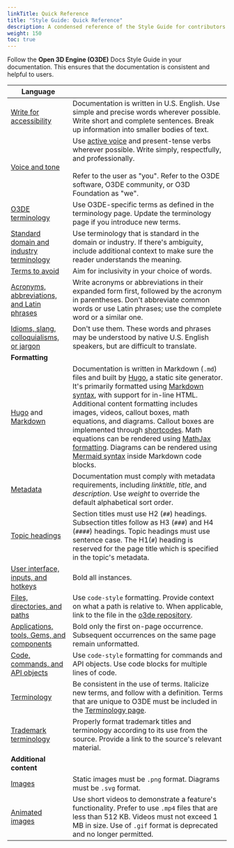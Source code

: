 ```yaml
---
linkTitle: Quick Reference
title: "Style Guide: Quick Reference"
description: A condensed reference of the Style Guide for contributors to the Open 3D Engine (O3DE) documentation.  
weight: 150
toc: true
---
```


Follow the **Open 3D Engine (O3DE)** Docs Style Guide in your documentation. This ensures that the documentation is consistent and helpful to users.

| **Language** |  |
| --- | --- |
| [Write for accessibility](guidance#write-for-accessibility) | Documentation is written in U.S. English. Use simple and precise words wherever possible. Write short and complete sentences. Break up information into smaller bodies of text. |
| [Voice and tone](guidance#voice-and-tone) | Use [active voice](https://writing.wisc.edu/handbook/style/ccs_activevoice/) and present-tense verbs wherever possible. Write simply, respectfully, and professionally.  <br><br>Refer to the user as "you". Refer to the O3DE software, O3DE community, or O3D Foundation as "we". |
| [O3DE terminology](../terminology#o3de-specific-terms) | Use O3DE-specific terms as defined in the terminology page. Update the terminology page if you introduce new terms. |
| [Standard domain and industry terminology](../terminology#standard-domain-and-industry-terminology) | Use terminology that is standard in the domain or industry. If there's ambiguity, include additional context to make sure the reader understands the meaning. |
| [Terms to avoid](../terminology#terms-to-avoid-and-their-alternatives) | Aim for inclusivity in your choice of words. |
| [Acronyms, abbreviations, and Latin phrases](guidance#acronyms-abbreviations-and-latin-phrases) | Write acronyms or abbreviations in their expanded form first, followed by the acronym in parentheses. Don't abbreviate common words or use Latin phrases; use the complete word or a similar one.  |
| [Idioms, slang, colloquialisms, or jargon](guidance#idioms-slang-colloquialisms-or-jargon) | Don't use them. These words and phrases may be understood by native U.S. English speakers, but are difficult to translate.  |
| **Formatting** |
| [Hugo](../hugo) and [Markdown](format) | Documentation is written in Markdown (`.md`) files and built by [Hugo](https://gohugo.io/), a static site generator. It's primarily formatted using [Markdown syntax](https://www.markdownguide.org/basic-syntax/), with support for in-line HTML. Additional content formatting includes images, videos, callout boxes, math equations, and diagrams. Callout boxes are implemented through [shortcodes](shortcodes). Math equations can be rendered using [MathJax formatting](tools#math-formulas). Diagrams can be rendered using [Mermaid syntax](tools#diagrams) inside Markdown code blocks. |
| [Metadata](metadata) | Documentation must comply with metadata requirements, including *linktitle*, *title*, and *description*. Use *weight* to override the default alphabetical sort order. |
| [Topic headings](format.md#topic-headings) | Section titles must use H2 (`##`) headings. Subsection titles follow as H3 (`###`) and H4 (`####`) headings. Topic headings must use sentence case. The H1(`#`) heading is reserved for the page title which is specified in the topic's metadata.  |
| [User interface, inputs, and hotkeys](format#user-interface-inputs-and-hotkeys) | Bold all instances. |
| [Files, directories, and paths](format#files-directories-and-paths) | Use `code-style` formatting. Provide context on what a path is relative to. When applicable, link to the file in the [o3de repository](https://github.com/o3de/o3de).  |
| [Applications, tools, Gems, and components](format/#applications-tools-gems-and-components) | Bold only the first on-page occurrence. Subsequent occurrences on the same page remain unformatted.  |
| [Code, commands, and API objects](format#code-commands-and-apis) | Use `code-style` formatting for commands and API objects. Use code blocks for multiple lines of code. |
| [Terminology](format/#terminology) | Be consistent in the use of terms. Italicize new terms, and follow with a definition. Terms that are unique to O3DE must be included in the [Terminology page](../terminology#o3de-specific-terms). |
| [Trademark terminology](format/#trademark) | Properly format trademark titles and terminology according to its use from the source. Provide a link to the source's relevant material. |
| **Additional content** |
| [Images](media#adding-images-with-markdown-syntax) | Static images must be `.png` format. Diagrams must be `.svg` format. |
| [Animated images](media.md#animated-images) | Use short videos to demonstrate a feature's functionality. Prefer to use `.mp4` files that are less than 512 KB. Videos must not exceed 1 MB in size. Use of `.gif` format is deprecated and no longer permitted. |